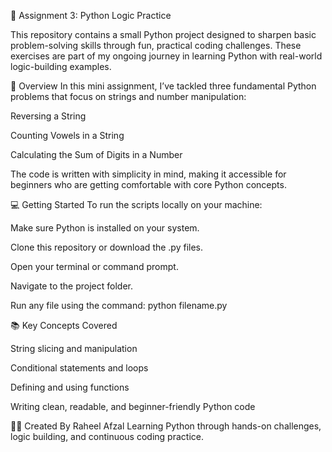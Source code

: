 🧩 Assignment 3: Python Logic Practice

This repository contains a small Python project designed to sharpen basic problem-solving skills through fun, practical coding challenges. These exercises are part of my ongoing journey in learning Python with real-world logic-building examples.

📄 Overview
In this mini assignment, I’ve tackled three fundamental Python problems that focus on strings and number manipulation:

Reversing a String

Counting Vowels in a String

Calculating the Sum of Digits in a Number

The code is written with simplicity in mind, making it accessible for beginners who are getting comfortable with core Python concepts.

💻 Getting Started
To run the scripts locally on your machine:

Make sure Python is installed on your system.

Clone this repository or download the .py files.

Open your terminal or command prompt.

Navigate to the project folder.

Run any file using the command: python filename.py

📚 Key Concepts Covered

String slicing and manipulation

Conditional statements and loops

Defining and using functions

Writing clean, readable, and beginner-friendly Python code

👨‍💻 Created By
Raheel Afzal
Learning Python through hands-on challenges, logic building, and continuous coding practice.
